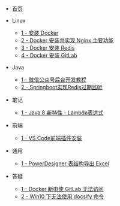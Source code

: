 #

- [首页](README)

- Linux

  - [1 - 安装 Docker](zh-cn/study/20200405-1)
  - [2 - Docker 安装并实现 Nginx 主要功能](zh-cn/study/20200413-1)
  - [3 - Docker 安装 Redis](zh-cn/study/20200417-1)
  - [4 - Docker 安装 GitLab](zh-cn/study/20200420-1)

- Java

  - [1 - 微信公众号后台开发教程](zh-cn/study/20200409-1)
  - [2 - Springboot实现Redis过期监听](zh-cn/study/20200417-2)

- 笔记

  - [1 - Java 8 新特性 - Lambda表达式](zh-cn/note/20200421-1)

- 前端

  - [1 - VS Code前端插件安装](zh-cn/qd/20200418-1)

- 通用

  - [1 - PowerDesigner 表结构导出 Excel](zh-cn/study/20200412-1)

- 答疑

  - [1 - Docker 断电使 GitLab 无法访问](zh-cn/qa/20200407-1)
  - [2 - Win10 下无法使用 docsify 命令](zh-cn/qa/20200407-2)
  